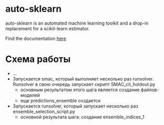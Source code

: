 # auto-sklearn

auto-sklearn is an automated machine learning toolkit and a drop-in replacement for a scikit-learn estimator.

Find the documentation [here](https://github.com/automl/auto-sklearn/blob/master/source/index.rst)


# Схема работы 


- ...
- Запускается smac, который выполняет несколько раз runsolver. Runsolver в свою очередь запускает скрипт SMAC_cli_holdout.py
    - основным результатом этого шага является создание файлов-моделей
    - еще predictions_ensemble создается
- Запускается runsolver, который запускает несколько раз ensemble_selection_script.py
    - основной результата шага: создание ensemble_indices_1